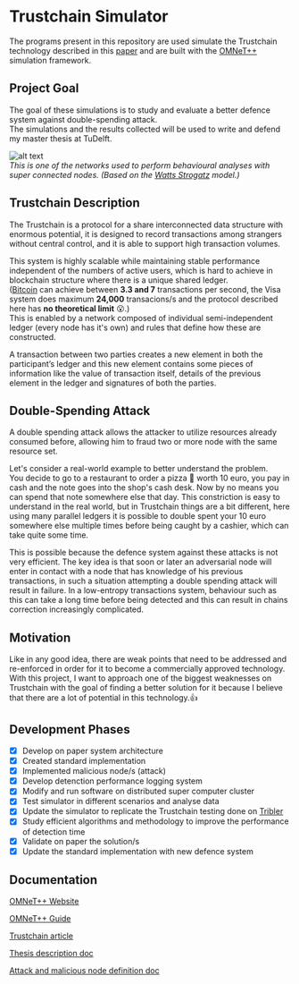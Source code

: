 # Trustchain Simulator
The programs present in this repository are used simulate the Trustchain technology described in this [paper](https://www.sciencedirect.com/science/article/pii/S0167739X17318988) and are built with the [OMNeT++](https://omnetpp.org/) simulation framework.


## Project Goal
The goal of these simulations is to study and evaluate a better defence system against double-spending attack.  
The simulations and the results collected will be used to write and defend my master thesis at TuDelft.

![alt text](https://raw.githubusercontent.com/umeer/TrustChain-Simulator/master/Graphs/MATLAB%20Graphs/network_graph_image.JPG)  
*This is one of the networks used to perform behavioural analyses with super connected nodes. (Based on the [Watts Strogatz](http://www.stats.ox.ac.uk/~reinert/talks/swtalkparis.pdf) model.)*

## Trustchain Description
The Trustchain is a protocol for a share interconnected data structure with enormous potential, it is designed to record transactions among strangers without central control, and it is able to support high transaction volumes.  

This system is highly scalable while maintaining stable performance independent of the numbers of active users, which is hard to achieve in blockchain structure where there is a unique shared ledger.  
([Bitcoin](https://bitcoin.org/bitcoin.pdf) can achieve between **3.3 and 7** transactions per second, the Visa system does maximum **24,000** transacions/s and the  protocol described here has **no theoretical limit** :open_mouth:.)  
This is enabled by a network composed of individual semi-independent ledger (every node has it's own) and rules that define how these are constructed.   

A transaction between two parties creates a new element in both the participant’s ledger and this new element contains some pieces of information like the value of transaction itself, details of the previous element in the ledger and signatures of both the parties.
 
## Double-Spending Attack
A double spending attack allows the attacker to utilize resources already consumed before, allowing him to fraud two or more node with the same resource set.   

Let's consider a real-world example to better understand the problem.   
You decide to go to a restaurant to order a pizza :pizza: worth 10 euro, you pay in cash and the note goes into the shop's cash desk. Now by no means you can spend that note somewhere else that day. This constriction is easy to understand in the real world, but in Trustchain things are a bit different, here using many parallel ledgers it is possible to double spent your 10 euro somewhere else multiple times before being caught by a cashier, which can take quite some time.  

This is possible because the defence system against these attacks is not very efficient.
The key idea is that soon or later an adversarial node will enter in contact with a node that has knowledge of his previous transactions, in such a situation attempting a double spending attack will result in failure. 
In a low-entropy transactions system, behaviour such as this can take a long time before being detected and this can result in chains correction increasingly complicated.   

## Motivation
Like in any good idea, there are weak points that need to be addressed and re-enforced in order for it to become a commercially approved technology.  
With this project, I want to approach one of the biggest weaknesses on Trustchain with the goal of finding a better solution for it because I believe that there are a lot of potential in this technology.:+1:


## Development Phases
- [x] Develop on paper system architecture
- [x] Created standard implementation
- [x] Implemented malicious node/s (attack)
- [x] Develop detenction performance logging system
- [x] Modify and run software on distributed super computer cluster
- [x] Test simulator in different scenarios and analyse data
- [x] Update the simulator to replicate the Trustchain testing done on [Tribler](https://github.com/Tribler/tribler)
- [x] Study efficient algorithms and methodology to improve the performance of detection time
- [x] Validate on paper the solution/s
- [x] Update the standard implementation with new defence system

## Documentation
[OMNeT++ Website](https://omnetpp.org/)

[OMNeT++ Guide](https://doc.omnetpp.org/omnetpp/manual/)

[Trustchain article](https://www.sciencedirect.com/science/article/pii/S0167739X17318988)

[Thesis description doc](https://www.overleaf.com/read/mqxnswyjzcbm)

[Attack and malicious node definition doc](https://www.overleaf.com/read/wmnnttvdggzb)





